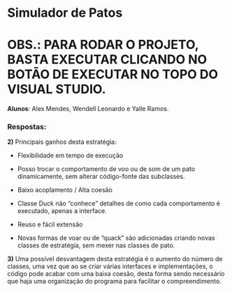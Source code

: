 # Simulador de Patos

# OBS.: PARA RODAR O PROJETO, BASTA EXECUTAR CLICANDO NO BOTÃO DE EXECUTAR NO TOPO DO VISUAL STUDIO.

**Alunos**: Alex Mendes, Wendell Leonardo e Yalle Ramos.

### Respostas:

**2)** Principais ganhos desta estratégia: 

- Flexibilidade em tempo de execução

- Posso trocar o comportamento de voo ou de som de um pato dinamicamente, sem alterar código-fonte das subclasses.

- Baixo acoplamento / Alta coesão

- Classe Duck não “conhece” detalhes de como cada comportamento é executado, apenas a interface.

- Reuso e fácil extensão

- Novas formas de voar ou de “quack” são adicionadas criando novas classes de estratégia, sem mexer nas classes de pato.

**3)** Uma possível desvantagem desta estratégia é o aumento do número de classes, uma vez que ao se criar várias interfaces e implementações, o código pode acabar com uma baixa coesão, desta forma sendo necessário que haja uma organização do programa para facilitar o compreendimento.
